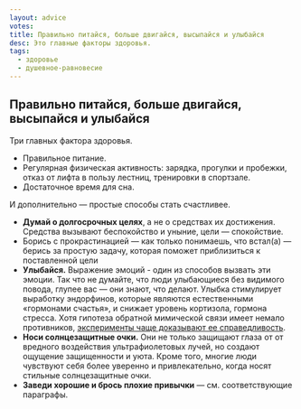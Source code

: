 ```yaml
---
layout: advice
votes:
title: Правильно питайся, больше двигайся, высыпайся и улыбайся
desc: Это главные факторы здоровья.
tags:
  - здоровье
  - душевное-равновесие
---
```


## Правильно питайся, больше двигайся, высыпайся и улыбайся

Три главных фактора здоровья.

- Правильное питание.
- Регулярная физическая активность: зарядка, прогулки и пробежки, отказ от лифта в пользу лестниц, тренировки в спортзале.
- Достаточное время для сна.

И дополнительно — простые способы стать счастливее.

- **Думай о долгосрочных целях**, а не о средствах их достижения. Средства вызывают беспокойство и уныние, цели — спокойствие.
- Борись с прокрастинацией — как только понимаешь, что встал(а) — берись за простую задачу, которая поможет приблизиться к поставленной цели
- **Улыбайся.** Выражение эмоций - один из способов вызвать эти эмоции. Так что не думайте, что люди улыбающиеся без видимого повода, глупее вас — они знают, что делают. Улыбка стимулирует выработку эндорфинов, которые являются естественными «гормонами счастья», и снижает уровень кортизола, гормона стресса. Хотя  гипотеза обратной мимической связи имеет немало противников, [эксперименты чаще доказывают ее справедливость](https://ru.wikipedia.org/wiki/Гипотеза_мимической_обратной_связи).
- **Носи солнцезащитные очки.** Они не только защищают глаза от от вредного воздействия ультрафиолетовых лучей, но создают ощущение защищенности и уюта. Кроме того, многие люди чувствуют себя более уверенно и привлекательно, когда носят стильные солнцезащитные очки.
- **Заведи хорошие и брось плохие привычки** — см. соответствующие параграфы.
